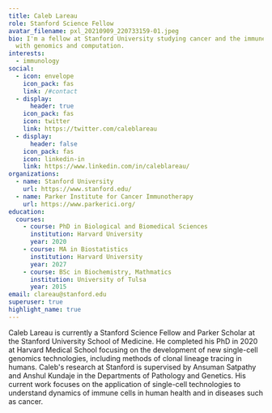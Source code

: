 ```yaml
---
title: Caleb Lareau
role: Stanford Science Fellow
avatar_filename: pxl_20210909_220733159-01.jpeg
bio: I'm a fellow at Stanford University studying cancer and the immune system
  with genomics and computation.
interests:
  - immunology
social:
  - icon: envelope
    icon_pack: fas
    link: /#contact
  - display:
      header: true
    icon_pack: fas
    icon: twitter
    link: https://twitter.com/caleblareau
  - display:
      header: false
    icon_pack: fas
    icon: linkedin-in
    link: https://www.linkedin.com/in/caleblareau/
organizations:
  - name: Stanford University
    url: https://www.stanford.edu/
  - name: Parker Institute for Cancer Immunotherapy
    url: https://www.parkerici.org/
education:
  courses:
    - course: PhD in Biological and Biomedical Sciences
      institution: Harvard University
      year: 2020
    - course: MA in Biostatistics
      institution: Harvard University
      year: 2027
    - course: BSc in Biochemistry, Mathmatics
      institution: University of Tulsa
      year: 2015
email: clareau@stanford.edu
superuser: true
highlight_name: true
---
```

Caleb Lareau is currently a Stanford Science Fellow and Parker Scholar at the Stanford University School of Medicine. He completed his PhD in 2020 at Harvard Medical School focusing on the development of new single-cell genomics technologies, including methods of clonal lineage tracing in humans. Caleb's research at Stanford is supervised by Ansuman Satpathy and Anshul Kundaje in the Departments of Pathology and Genetics. His current work focuses on the application of single-cell technologies to understand dynamics of immune cells in human health and in diseases such as cancer.